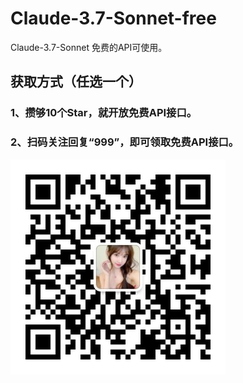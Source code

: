 # Claude-3.7-Sonnet-free
Claude-3.7-Sonnet 免费的API可使用。
## 获取方式（任选一个）
### 1、攒够10个Star，就开放免费API接口。
### 2、扫码关注回复“999”，即可领取免费API接口。
![](./0.jpg)

